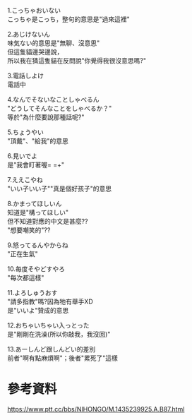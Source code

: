 1.こっちゃおいない  
こっちゃ是こっち，整句的意思是"過來這裡"  

2.あじけないん  
味気ない的意思是"無聊、沒意思"  
但這隻貓邊哭邊說，  
所以我在猜這隻貓在反問說"你覺得我很沒意思嗎?"  

3.電話しよけ  
電話中

4.なんでそないなことしゃべるん  
"どうしてそんなことをしゃべるか？"  
等於"為什麼要說那種話呢?"  

5.ちょうやい  
"頂戴"、"給我"的意思  

6.見いでよ  
是"我會盯著喔= =+"  

7.ええこやね  
"いい子いい子""真是個好孩子"的意思  

8.かまってほしいん  
知道是"構ってほしい"  
但不知道對應的中文是甚麼??  
"想要嘲笑的"??  


9.怒ってるんやからね  
"正在生氣"  

10.毎度そやどすやろ  
"每次都這樣"  

11.よろしゅうおす  
"請多指教"嗎?因為牠有舉手XD  
是"いいよ"贊成的意思  

12.おちゃいちゃい入っとった  
是"剛剛在洗澡(所以你敲我，我沒回)"  

13.あーしんど跟しんどい的差別  
前者"啊有點麻煩啊"；後者"累死了"這樣  

# 參考資料  
https://www.ptt.cc/bbs/NIHONGO/M.1435239925.A.B87.html  
